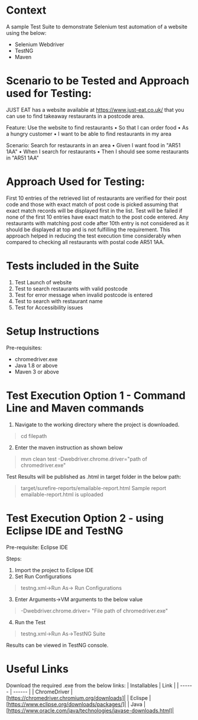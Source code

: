 # Context
A sample Test Suite to demonstrate Selenium test automation of a website using the below:
 - Selenium Webdriver
 - TestNG
 - Maven

# Scenario to be Tested and Approach used for Testing:
JUST EAT has a website available at https://www.just-eat.co.uk/ that you can use to find takeaway restaurants in a postcode area.

Feature: Use the website to find restaurants
•	So that I can order food
•	As a hungry customer
•	I want to be able to find restaurants in my area
 
 Scenario: Search for restaurants in an area
•	Given I want food in "AR51 1AA"
•	When I search for restaurants
•	Then I should see some restaurants in "AR51 1AA"

# Approach Used for Testing:
First 10 entries of the retrieved list of restaurants are verified for their post code and those with exact match of post code is picked assuming that exact match records will be displayed first in the list.
Test will be failed if none of the first 10 entries have exact match to the post code entered.
Any restaurants with matching post code after 10th entry is not considered as it should be displayed at top and is not fulfilling the requirement.
This approach helped in reducing the test execution time considerably when compared to checking all restaurants with postal code AR51 1AA.

# Tests included in the Suite
1. Test Launch of website
2. Test to search restaurants with valid postcode
3. Test for error message when invalid postcode is entered
4. Test to search with restaurant name
5. Test for Accessibility issues


# Setup Instructions
  Pre-requisites:
- chromedriver.exe
- Java 1.8 or above
- Maven 3 or above

# Test Execution Option 1 - Command Line and Maven commands

1. Navigate to the working directory where the project is downloaded.
> cd filepath
2. Enter the maven instruction as shown below
> mvn clean test -Dwebdriver.chrome.driver="path of chromedriver.exe"

Test Results will be published as .html in target folder in the below path:
> target/surefire-reports/emailable-report.html
Sample report emailable-report.html is uploaded 

# Test Execution Option 2 - using Eclipse IDE and TestNG
Pre-requisite:
Eclipse IDE

Steps:
1. Import the project to Eclipse IDE
2. Set Run Configurations
> testng.xml->Run As-> Run Configurations
3. Enter Arguments->VM arguments to the below value
> -Dwebdriver.chrome.driver= "File path of chromedriver.exe"
4. Run the Test
> testng.xml->Run As->TestNG Suite

Results can be viewed in TestNG console.

# Useful Links
Download the required .exe from the below links:
| Installables | Link |
| ------ | ------ |
| ChromeDriver | [https://chromedriver.chromium.org/downloads]|
| Eclispe | [https://www.eclipse.org/downloads/packages/]|
| Java | [https://www.oracle.com/java/technologies/javase-downloads.html]|

